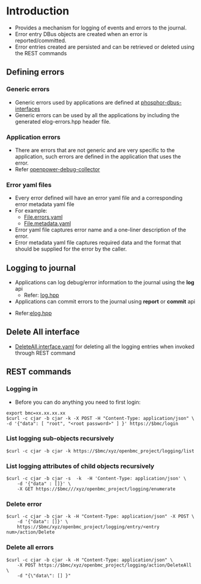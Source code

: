 # Introduction
 * Provides a mechanism for logging of events and errors to the journal.
 * Error entry DBus objects are created when an error is reported/committed.
 * Error entries created are persisted and can be retrieved or deleted using the
   REST commands

## Defining errors
### Generic errors
* Generic errors used by applications are defined at
 [phosphor-dbus-interfaces](https://github.com/openbmc/phosphor-dbus-interfaces)
* Generic errors can be used by all the applications by including the generated
  elog-errors.hpp header file.

### Application errors
* There are errors that are not generic and are very specific to the
  application, such errors are defined in the application that uses the error.
* Refer [openpower-debug-collector](https://github.com/openbmc/openpower-debug-collector)

### Error yaml files
 * Every error defined will have an error yaml file and a corresponding error
   metadata yaml file
 * For example:
    - [File.errors.yaml](https://github.com/openbmc/phosphor-dbus-interfaces/blob/master/xyz/openbmc_project/Common/File.errors.yaml)
    - [File.metadata.yaml](https://github.com/openbmc/phosphor-dbus-interfaces/blob/master/xyz/openbmc_project/Common/File.metadata.yaml)
 * Error yaml file captures error name and a one-liner description of the error.
 * Error metadata yaml file captures required data and the format that should be
   supplied for the error by the caller.

## Logging to journal
 * Applications can log debug/error information to the journal using
   the **log** api
   - Refer: [log.hpp](https://github.com/openbmc/phosphor-logging/blob/master/phosphor-logging/log.hpp)
 * Applications can commit errors to the journal using **report** or
  **commit** api
  - Refer:[elog.hpp](https://github.com/openbmc/phosphor-logging/blob/master/phosphor-logging/elog.hpp)

## Delete All interface
* [DeleteAll.interface.yaml](https://github.com/openbmc/phosphor-dbus-interfaces/blob/master/xyz/openbmc_project/Collection/DeleteAll.interface.yaml)
  for deleting all the logging entries when invoked through REST command


## REST commands
### Logging in
 * Before you can do anything you need to first login:
```
export bmc=xx.xx.xx.xx
$curl -c cjar -b cjar -k -X POST -H "Content-Type: application/json" \
-d '{"data": [ "root", "<root password>" ] }' https://$bmc/login
```

### List logging sub-objects recursively
```
$curl -c cjar -b cjar -k https://$bmc/xyz/openbmc_project/logging/list
```

### List logging attributes of child objects recursively
```
$curl -c cjar -b cjar -s  -k  -H 'Content-Type: application/json' \
    -d '{"data" : []}' \
    -X GET https://$bmc///xyz/openbmc_project/logging/enumerate
```

### Delete error
```
$curl -c cjar -b cjar -k -H "Content-Type: application/json" -X POST \
    -d '{"data": []}' \
    https://$bmc/xyz/openbmc_project/logging/entry/<entry num>/action/Delete
```

### Delete all errors
```
$curl -c cjar -b cjar -k -H "Content-Type: application/json" \
    -X POST https://$bmc/xyz/openbmc_project/logging/action/DeleteAll \
    -d "{\"data\": [] }"
```
